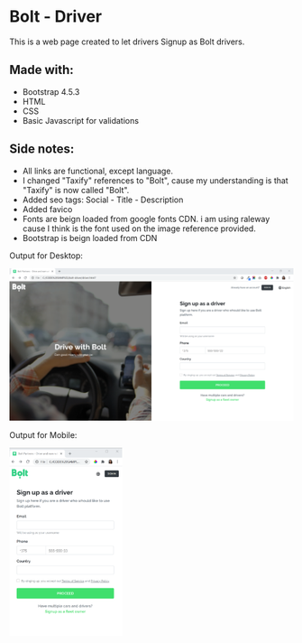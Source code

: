 # Bolt - Driver

This is a web page created to let drivers Signup as Bolt drivers. 

## Made with:

* Bootstrap 4.5.3
* HTML
* CSS
* Basic Javascript for validations

## Side notes:
* All links are functional, except language.
* I changed "Taxify" references to "Bolt", cause my understanding is that "Taxify" is now called "Bolt".
* Added seo tags: Social - Title - Description
* Added favico
* Fonts are beign loaded from google fonts CDN. i am using raleway cause I think is the font used on the image reference provided.
* Bootstrap is beign loaded from CDN

Output for Desktop:

[<img src="bolt-driver/static/images/readme/desktop.png" width="700" style="text-align:center"/>](bolt-driver/static/images/readme/desktop.png)

Output for Mobile:

[<img src="bolt-driver/static/images/readme/mobile.png" width="200" style="text-align:center"/>](bolt-driver/static/images/readme/mobile.png)